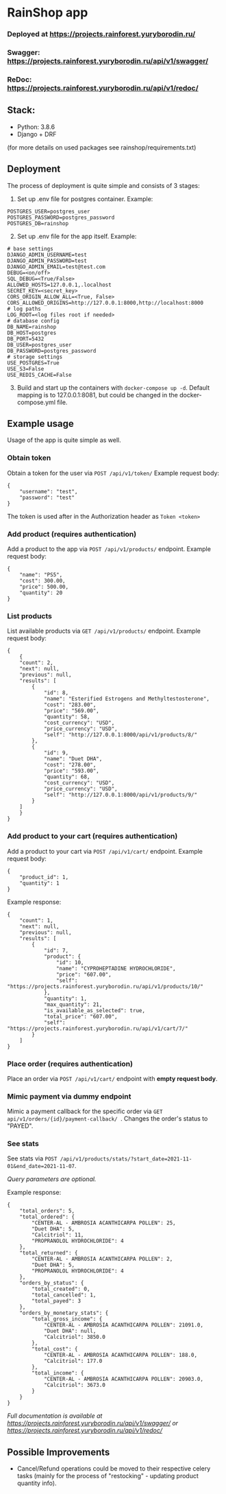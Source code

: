 # RainShop app
### Deployed at https://projects.rainforest.yuryborodin.ru/
### Swagger: https://projects.rainforest.yuryborodin.ru/api/v1/swagger/
### ReDoc: https://projects.rainforest.yuryborodin.ru/api/v1/redoc/

## Stack:
- Python: 3.8.6
- Django + DRF

(for more details on used packages see rainshop/requirements.txt)

## Deployment
The process of deployment is quite simple and consists of 3 stages:
1. Set up .env file for postgres container. Example:

```
POSTGRES_USER=postgres_user
POSTGRES_PASSWORD=postgres_password
POSTGRES_DB=rainshop
```
2. Set up .env file for the app itself. Example:
```
# base settings
DJANGO_ADMIN_USERNAME=test
DJANGO_ADMIN_PASSWORD=test
DJANGO_ADMIN_EMAIL=test@test.com
DEBUG=<on/off>
SQL_DEBUG=<True/False>
ALLOWED_HOSTS=127.0.0.1,.localhost
SECRET_KEY=<secret_key>
CORS_ORIGIN_ALLOW_ALL=<True, False>
CORS_ALLOWED_ORIGINS=http://127.0.0.1:8000,http://localhost:8000
# log paths
LOG_ROOT=<log files root if needed>
# database config
DB_NAME=rainshop
DB_HOST=postgres
DB_PORT=5432
DB_USER=postgres_user
DB_PASSWORD=postgres_password
# storage settings
USE_POSTGRES=True
USE_S3=False
USE_REDIS_CACHE=False
```
3. Build and start up the containers with ```docker-compose up -d```. Default mapping
is to 127.0.0.1:8081, but could be changed in the docker-compose.yml file.
## Example usage
Usage of the app is quite simple as well.
### Obtain token 
Obtain a token for the user via ```POST /api/v1/token/```
Example request body:
```
{
    "username": "test",
    "password": "test"
}
```

The token is used after in the Authorization header as
```Token <token>```
### Add product (requires authentication)
Add a product to the app via ```POST /api/v1/products/``` endpoint.
Example request body:
```
{
    "name": "PS5",
    "cost": 300.00,
    "price": 500.00,
    "quantity": 20
}
```

### List products
List available products via ```GET /api/v1/products/``` endpoint.
Example request body:
```
{
    {
    "count": 2,
    "next": null,
    "previous": null,
    "results": [
        {
            "id": 8,
            "name": "Esterified Estrogens and Methyltestosterone",
            "cost": "283.00",
            "price": "569.00",
            "quantity": 58,
            "cost_currency": "USD",
            "price_currency": "USD",
            "self": "http://127.0.0.1:8000/api/v1/products/8/"
        },
        {
            "id": 9,
            "name": "Duet DHA",
            "cost": "278.00",
            "price": "593.00",
            "quantity": 68,
            "cost_currency": "USD",
            "price_currency": "USD",
            "self": "http://127.0.0.1:8000/api/v1/products/9/"
        }
    ]
    }
}
```

### Add product to your cart (requires authentication)
Add a product to your cart via ```POST /api/v1/cart/``` endpoint.
Example request body:
```
{
    "product_id": 1,
    "quantity": 1
}
```
Example response:

```
{
    "count": 1,
    "next": null,
    "previous": null,
    "results": [
        {
            "id": 7,
            "product": {
                "id": 10,
                "name": "CYPROHEPTADINE HYDROCHLORIDE",
                "price": "607.00",
                "self": "https://projects.rainforest.yuryborodin.ru/api/v1/products/10/"
            },
            "quantity": 1,
            "max_quantity": 21,
            "is_available_as_selected": true,
            "total_price": "607.00",
            "self": "https://projects.rainforest.yuryborodin.ru/api/v1/cart/7/"
        }
    ]
}
```
### Place order (requires authentication)
Place an order via ```POST /api/v1/cart/``` endpoint with __empty request body__.

### Mimic payment via dummy endpoint
Mimic a payment callback for the specific order via ```GET api/v1/orders/{id}/payment-callback/ ```.
Changes the order's status to "PAYED".

### See stats 
See stats via ```POST /api/v1/products/stats/?start_date=2021-11-01&end_date=2021-11-07```.

*Query parameters are optional.*

Example response:
```
{
    "total_orders": 5,
    "total_ordered": {
        "CENTER-AL - AMBROSIA ACANTHICARPA POLLEN": 25,
        "Duet DHA": 5,
        "Calcitriol": 11,
        "PROPRANOLOL HYDROCHLORIDE": 4
    },
    "total_returned": {
        "CENTER-AL - AMBROSIA ACANTHICARPA POLLEN": 2,
        "Duet DHA": 5,
        "PROPRANOLOL HYDROCHLORIDE": 4
    },
    "orders_by_status": {
        "total_created": 0,
        "total_cancelled": 1,
        "total_payed": 3
    },
    "orders_by_monetary_stats": {
        "total_gross_income": {
            "CENTER-AL - AMBROSIA ACANTHICARPA POLLEN": 21091.0,
            "Duet DHA": null,
            "Calcitriol": 3850.0
        },
        "total_cost": {
            "CENTER-AL - AMBROSIA ACANTHICARPA POLLEN": 188.0,
            "Calcitriol": 177.0
        },
        "total_income": {
            "CENTER-AL - AMBROSIA ACANTHICARPA POLLEN": 20903.0,
            "Calcitriol": 3673.0
        }
    }
}
```

*Full documentation is available at https://projects.rainforest.yuryborodin.ru/api/v1/swagger/ or
https://projects.rainforest.yuryborodin.ru/api/v1/redoc/*


## Possible Improvements
- Cancel/Refund operations could be moved to their respective celery tasks (mainly 
  for the process of "restocking" - updating product quantity info).
  